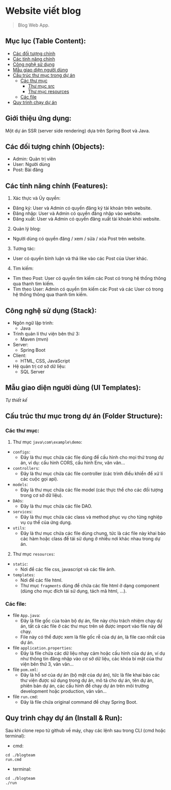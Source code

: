 # Website viết blog

> Blog Web App.

## Mục lục (Table Content):

-   [Các đối tượng chính](#objects)
-   [Các tính năng chính](#features)
-   [Công nghệ sử dụng](#used-techs)
-   [Mẫu giao diện người dùng](#ui-template)
-   [Cấu trúc thư mục trong dự án](#folder-structure)
    -   [Các thư mục](#folder-structure-folders)
        -   [Thư mục src](#src-folder)
        -   [Thư mục resources](#resources-folder)
    -   [Các file](#folder-structure-files)
-   [Quy trình chạy dự án](#app-running-procedure)

## Giới thiệu ứng dụng:

Một dự án SSR (server side rendering) dựa trên Spring Boot và Java.

## Các đối tượng chính (Objects): <a name="objects"></a>

-   Admin: Quản trị viên
-   User: Người dùng
-   Post: Bài đăng

## Các tính năng chính (Features): <a name="features"></a>

1. Xác thực và Ủy quyền:

-   Đăng ký: User và Admin có quyền đăng ký tài khoản trên website.
-   Đăng nhập: User và Admin có quyền đăng nhập vào website.
-   Đăng xuất: User và Admin có quyền đăng xuất tài khoản khỏi website.

2. Quản lý blog:

-   Người dùng có quyền đăng / xem / sửa / xóa Post trên website.

3. Tương tác:

-   User có quyền bình luận và thả like vào các Post của User khác.

4. Tìm kiếm:

-   Tìm theo Post: User có quyền tìm kiếm các Post có trong hệ thống thông qua thanh tìm kiếm.
-   Tìm theo User: Admin có quyền tìm kiếm các Post và các User có trong hệ thống thông qua thanh tìm kiếm.

## Công nghệ sử dụng (Stack): <a name="used-techs"></a>

-   Ngôn ngữ lập trình:
    -   Java
-   Trình quản lí thư viện bên thứ 3:
    -   Maven (mvn)
-   Server:
    -   Spring Boot
-   Client:
    -   HTML, CSS, JavaScript
-   Hệ quản trị cơ sở dữ liệu:
    -   SQL Server

## Mẫu giao diện người dùng (UI Templates): <a name="ui-template"></a>

_Tự thiết kế_

## Cấu trúc thư mục trong dự án (Folder Structure): <a name="folder-structure"></a>

### Các thư mục: <a name="folder-structure-folders"></a>

1. Thư mục `java\com\example\demo`: <a name="src-folder"></a>

-   `configs`:
    -   Đây là thư mục chứa các file dùng để cấu hình cho mọi thứ trong dự án, ví dụ: cấu hình CORS, cấu hình Env, vân vân...
-   `controllers`:
    -   Đây là thư mục chứa các file controller (các trình điều khiển để xử lí các cuộc gọi api).
-   `models`:
    -   Đây là thư mục chứa các file model (các thực thể cho các đối tượng trong cơ sở dữ liệu).
-   `DAOs`:
    -   Đây là thư mục chứa các file DAO.
-   `services`:
    -   Đây là thư mục chứa các class và method phục vụ cho từng nghiệp vụ cụ thể của ứng dụng.
-   `utils`:
    -   Đây là thư mục chứa các file dùng chung, tức là các file này khai báo các hàm hoặc class để tái sử dụng ở nhiều nơi khác nhau trong dự án.

2. Thư mục `resources`: <a name="resources-folder"></a>

-   `static`:
    -   Nơi để các file css, javascript và các file ảnh.
-   `templates`:
    -   Nơi để các file html.
    -   Thư mục `fragments` dùng để chứa các file html ở dạng component (dùng cho mục đích tái sử dụng, tách mã html, ...).

### Các file: <a name="folder-structure-files"></a>

-   file `App.java`:
    -   Đây là file gốc của toàn bộ dự án, file này chịu trách nhiệm chạy dự án, tất cả các file ở các thư mục trên sẽ được import vào file này để chạy.
    -   File này có thể được xem là file gốc rễ của dự án, là file cao nhất của dự án.
-   file `application.properties`:
    -   Đây là file chứa các dữ liệu nhạy cảm hoặc cấu hình của dự án, ví dụ như thông tin đăng nhập vào cơ sở dữ liệu, các khóa bí mật của thư viện bên thứ 3, vân vân...
-   file `pom.xml`:
    -   Đây là hồ sơ của dự án (bộ mặt của dự án), tức là file khai báo các thư viện được sử dụng trong dự án, mô tả cho dự án, tên dự án, phiên bản dự án, các cấu hình để chạy dự án trên môi trường development hoặc production, vân vân...
-   file `run.cmd`:
    -   Đây là file chứa original command để chạy Spring Boot.

## Quy trình chạy dự án (Install & Run): <a name="app-running-procedure"></a>

Sau khi clone repo từ github về máy, chạy các lệnh sau trong CLI (cmd hoặc terminal):

-   cmd:

```
cd ./blogteam
run.cmd
```

-   terminal:

```
cd ./blogteam
./run
```
